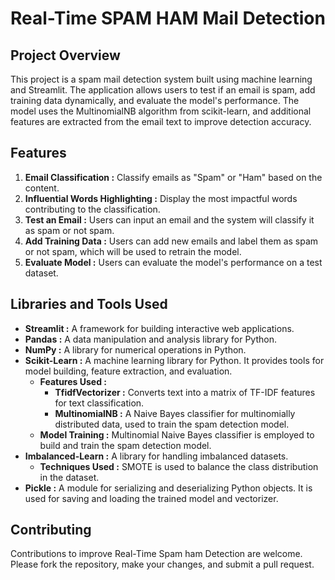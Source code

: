 # Real-Time SPAM HAM Mail Detection


## Project Overview
This project is a spam mail detection system built using machine learning and Streamlit. The application allows users to test if an email is spam, add training data dynamically, and evaluate the model's performance. The model uses the MultinomialNB algorithm from scikit-learn, and additional features are extracted from the email text to improve detection accuracy. 

## Features
1. **Email Classification :** Classify emails as "Spam" or "Ham" based on the content.
2. **Influential Words Highlighting :** Display the most impactful words contributing to the classification.
3. **Test an Email :** Users can input an email and the system will classify it as spam or not spam.
4. **Add Training Data :** Users can add new emails and label them as spam or not spam, which will be used to retrain the model.
5. **Evaluate Model :** Users can evaluate the model's performance on a test dataset.

## Libraries and Tools Used
- **Streamlit :** A framework for building interactive web applications.
- **Pandas :** A data manipulation and analysis library for Python.
- **NumPy :** A library for numerical operations in Python.
- **Scikit-Learn :** A machine learning library for Python. It provides tools for model building, feature extraction, and evaluation.
  - **Features Used :**
    - **TfidfVectorizer :** Converts text into a matrix of TF-IDF features for text classification.
    - **MultinomialNB :** A Naive Bayes classifier for multinomially distributed data, used to train the spam detection model.
  - **Model Training :** Multinomial Naive Bayes classifier is employed to build and train the spam detection model.
- **Imbalanced-Learn :** A library for handling imbalanced datasets.
  - **Techniques Used :** SMOTE is used to balance the class distribution in the dataset.
- **Pickle :** A module for serializing and deserializing Python objects. It is used for saving and loading the trained model and vectorizer.


## Contributing
Contributions to improve Real-Time Spam ham Detection are welcome. Please fork the repository, make your changes, and submit a pull request.
